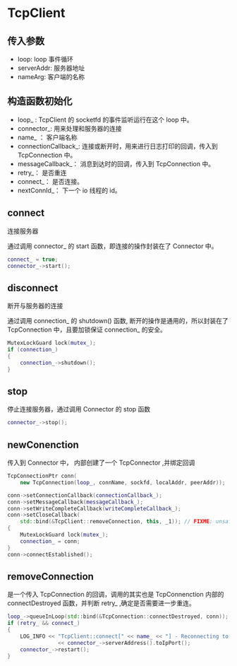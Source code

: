 # TcpClient

## 传入参数

* loop: loop 事件循环
* serverAddr: 服务器地址
* nameArg: 客户端的名称

## 构造函数初始化

* loop_ : TcpClient 的 socketfd 的事件监听运行在这个 loop 中。
* connector_: 用来处理和服务器的连接
* name_ ： 客户端名称
* connectionCallback_: 连接或断开时，用来进行日志打印的回调，传入到 TcpConnection 中。
* messageCallback_： 消息到达时的回调，传入到 TcpConnection 中。
* retry_： 是否重连
* connect_： 是否连接。
* nextConnId_： 下一个 io 线程的 id。

## connect 

连接服务器

通过调用 connector_ 的 start 函数，即连接的操作封装在了 Connector 中。
```c++
connect_ = true;
connector_->start();
```

## disconnect

断开与服务器的连接

通过调用 connection_ 的 shutdown() 函数, 断开的操作是通用的，所以封装在了 TcpConnection 中，且要加锁保证 connection_ 的安全。
```c++
MutexLockGuard lock(mutex_);
if (connection_)
{
    connection_->shutdown();
}
```

## stop

停止连接服务器，通过调用 Connector 的 stop 函数

```c++
connector_->stop();
```

## newConenction

传入到 Connector 中， 内部创建了一个 TcpConnector ,并绑定回调
```c++
TcpConnectionPtr conn(
    new TcpConnection(loop_, connName, sockfd, localAddr, peerAddr));

conn->setConnectionCallback(connectionCallback_);
conn->setMessageCallback(messageCallback_);
conn->setWriteCompleteCallback(writeCompleteCallback_);
conn->setCloseCallback(
    std::bind(&TcpClient::removeConnection, this, _1)); // FIXME: unsafe
{
    MutexLockGuard lock(mutex_);
    connection_ = conn;
}
conn->connectEstablished();
```


## removeConnection

是一个传入 TcpConnection 的回调，调用的其实也是 TcpConnenction 内部的 connectDestroyed 函数，并判断 retry_ ,确定是否需要进一步重连。
```c++
loop_->queueInLoop(std::bind(&TcpConnection::connectDestroyed, conn));
if (retry_ && connect_)
{
    LOG_INFO << "TcpClient::connect[" << name_ << "] - Reconnecting to "
                << connector_->serverAddress().toIpPort();
    connector_->restart();
}
```



